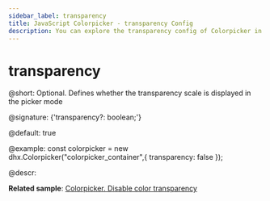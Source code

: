 ```yaml
---
sidebar_label: transparency
title: JavaScript Colorpicker - transparency Config 
description: You can explore the transparency config of Colorpicker in the documentation of the DHTMLX JavaScript UI library. Browse developer guides and API reference, try out code examples and live demos, and download a free 30-day evaluation version of DHTMLX Suite.
---
```


# transparency

@short: Optional. Defines whether the transparency scale is displayed in the picker mode

@signature: {'transparency?: boolean;'}

@default: true

@example:
const colorpicker = new dhx.Colorpicker("colorpicker_container",{
	transparency: false
});

@descr: 

**Related sample**: [Colorpicker. Disable color transparency](https://snippet.dhtmlx.com/ewgu0aps?tag=colorpicker)


